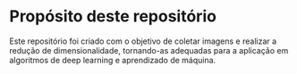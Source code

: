 # Propósito deste repositório

Este repositório foi criado com o objetivo de coletar imagens e realizar a redução de dimensionalidade, tornando-as adequadas para a aplicação em algoritmos de deep learning e aprendizado de máquina.
